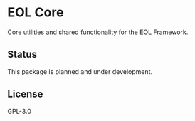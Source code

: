 # EOL Core

Core utilities and shared functionality for the EOL Framework.

## Status

This package is planned and under development.

## License

GPL-3.0